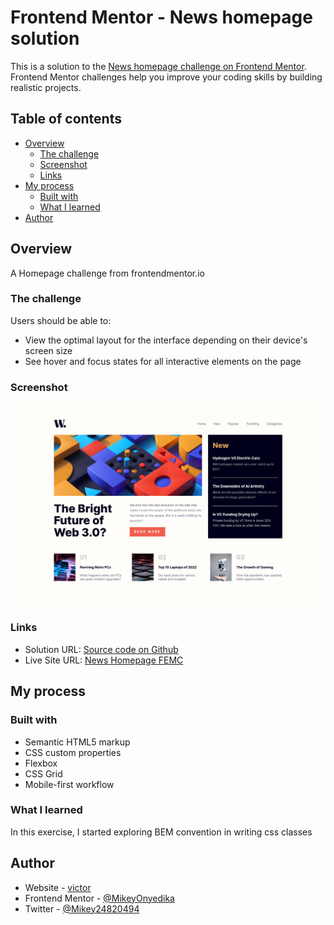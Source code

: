 # Frontend Mentor - News homepage solution

This is a solution to the [News homepage challenge on Frontend Mentor](https://www.frontendmentor.io/challenges/news-homepage-H6SWTa1MFl). Frontend Mentor challenges help you improve your coding skills by building realistic projects. 

## Table of contents

- [Overview](#overview)
  - [The challenge](#the-challenge)
  - [Screenshot](#screenshot)
  - [Links](#links)
- [My process](#my-process)
  - [Built with](#built-with)
  - [What I learned](#what-i-learned)
- [Author](#author)

## Overview
A Homepage challenge from frontendmentor.io

### The challenge

Users should be able to:

- View the optimal layout for the interface depending on their device's screen size
- See hover and focus states for all interactive elements on the page

### Screenshot

![Desktop View](./public/screenshots/desktop.png)

### Links

- Solution URL: [Source code on Github](https://github.com/MikeyOnyedika/news-homepage-FEMC)
- Live Site URL: [News Homepage FEMC](https://news-homepage-femc.vercel.app/)

## My process

### Built with
- Semantic HTML5 markup
- CSS custom properties
- Flexbox
- CSS Grid
- Mobile-first workflow


### What I learned

In this exercise, I started exploring BEM convention in writing css classes

## Author

- Website - [victor](https://victor-onyebuchi.vercel.app/)
- Frontend Mentor - [@MikeyOnyedika](https://www.frontendmentor.io/profile/MikeyOnyedika)
- Twitter - [@Mikey24820494](https://www.twitter.com/Mikey24820494)
